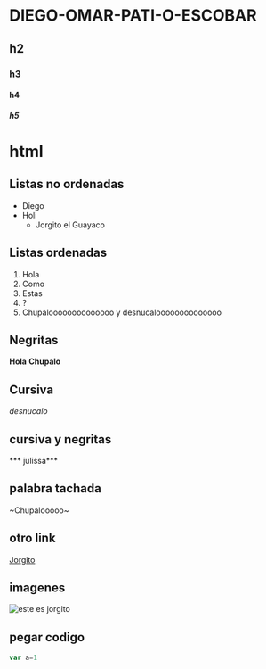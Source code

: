 # DIEGO-OMAR-PATI-O-ESCOBAR
## h2 
### h3
#### h4
##### h5
<h1> html </h1>

## Listas no ordenadas
- Diego
- Holi
   - Jorgito el Guayaco   

## Listas ordenadas
1. Hola
2. Como 
3. Estas
4. ?
5. Chupaloooooooooooooo y desnucaloooooooooooooo

## Negritas
**Hola**
**Chupalo**

## Cursiva
*desnucalo*

## cursiva y negritas
*** julissa***

## palabra tachada
~Chupalooooo~

## otro link
[Jorgito](https://www.youtube.com/watch?v=vUzzwVH2AsU)

## imagenes
![este es jorgito](https://i.ytimg.com/vi/vUzzwVH2AsU/maxresdefault.jpg)

## pegar codigo
```javascript
var a=1
```
